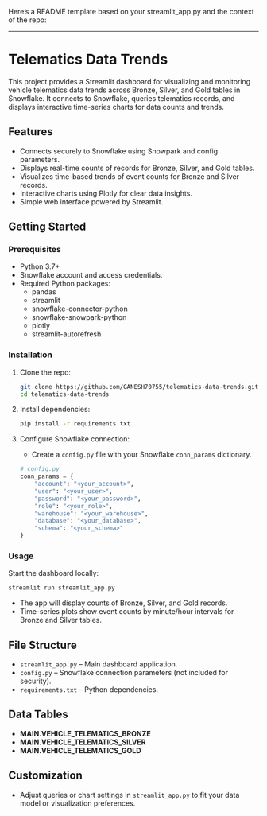 Here’s a README template based on your streamlit_app.py and the context of the repo:

---

# Telematics Data Trends
This project provides a Streamlit dashboard for visualizing and monitoring vehicle telematics data trends across Bronze, Silver, and Gold tables in Snowflake. It connects to Snowflake, queries telematics records, and displays interactive time-series charts for data counts and trends.

## Features
- Connects securely to Snowflake using Snowpark and config parameters.
- Displays real-time counts of records for Bronze, Silver, and Gold tables.
- Visualizes time-based trends of event counts for Bronze and Silver records.
- Interactive charts using Plotly for clear data insights.
- Simple web interface powered by Streamlit.

## Getting Started

### Prerequisites
- Python 3.7+
- Snowflake account and access credentials.
- Required Python packages:
    - pandas
    - streamlit
    - snowflake-connector-python
    - snowflake-snowpark-python
    - plotly
    - streamlit-autorefresh

### Installation
1. Clone the repo:

    ```bash
    git clone https://github.com/GANESH70755/telematics-data-trends.git
    cd telematics-data-trends
    ```

2. Install dependencies:

    ```bash
    pip install -r requirements.txt
    ```

3. Configure Snowflake connection:

    - Create a `config.py` file with your Snowflake `conn_params` dictionary.

    ```python
    # config.py
    conn_params = {
        "account": "<your_account>",
        "user": "<your_user>",
        "password": "<your_password>",
        "role": "<your_role>",
        "warehouse": "<your_warehouse>",
        "database": "<your_database>",
        "schema": "<your_schema>"
    }
    ```

### Usage
Start the dashboard locally:

```bash
streamlit run streamlit_app.py
```

- The app will display counts of Bronze, Silver, and Gold records.
- Time-series plots show event counts by minute/hour intervals for Bronze and Silver tables.

## File Structure
- `streamlit_app.py` – Main dashboard application.
- `config.py` – Snowflake connection parameters (not included for security).
- `requirements.txt` – Python dependencies.

## Data Tables
- **MAIN.VEHICLE_TELEMATICS_BRONZE**
- **MAIN.VEHICLE_TELEMATICS_SILVER**
- **MAIN.VEHICLE_TELEMATICS_GOLD**

## Customization
- Adjust queries or chart settings in `streamlit_app.py` to fit your data model or visualization preferences.

